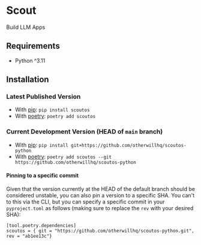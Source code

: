 # Scout

Build LLM Apps

## Requirements

- Python ^3.11

## Installation

### Latest Published Version

- With [pip](https://pip.pypa.io/en/stable/): `pip install scoutos`
- With [poetry](https://python-poetry.org): `poetry add scoutos`

### Current Development Version (HEAD of `main` branch)

- With [pip](https://pip.pypa.io/en/stable/): `pip install git+https://github.com/otherwillhq/scoutos-python`
- With [poetry](https://python-poetry.org): `poetry add scoutos --git https://github.com/otherwillhq/scoutos-python`

#### Pinning to a specific commit

Given that the version currently at the HEAD of the default branch should be considered unstable, you can also pin a version to a specific SHA. You can't to this via the CLI, but you can specify a specific commit in your `pyproject.toml` as follows (making sure to replace the `rev` with your desired SHA):

```
[tool.poetry.dependencies]
scoutos = { git = "https://github.com/otherwillhq/scoutos-python.git", rev = "ab1ee13c"}
```
